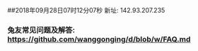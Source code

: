 ##2018年09月28日07时12分07秒 新址: 142.93.207.235
### 兔友常见问题及解答: https://github.com/wanggonging/d/blob/w/FAQ.md
